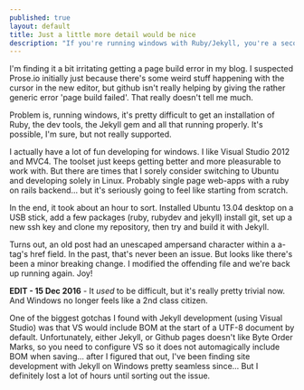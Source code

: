 ```yaml
---
published: true
layout: default
title: Just a little more detail would be nice
description: "If you're running windows with Ruby/Jekyll, you're a second class citizen"
---
```


I'm finding it a bit irritating getting a page build error in my blog. I suspected Prose.io initially just because there's some weird stuff happening with the cursor in the new editor, but github isn't really helping by giving the rather generic error 'page build failed'. That really doesn't tell me much.

Problem is, running windows, it's pretty difficult to get an installation of Ruby, the dev tools, the Jekyll gem and all that running properly. It's possible, I'm sure, but not really supported.

I actually have a lot of fun developing for windows. I like Visual Studio 2012 and MVC4. The toolset just keeps getting better and more pleasurable to work with. But there are times that I sorely consider switching to Ubuntu and developing solely in Linux. Probably single page web-apps with a ruby on rails backend... but it's seriously going to feel like starting from scratch.

In the end, it took about an hour to sort. Installed Ubuntu 13.04 desktop on a USB stick, add a few packages (ruby, rubydev and jekyll) install git, set up a new ssh key and clone my repository, then try and build it with Jekyll.

Turns out, an old post had an unescaped ampersand character within a a-tag's href field. In the past, that's never been an issue. But looks like there's been a minor breaking change. I modified the offending file and we're back up running again. Joy!

**EDIT - 15 Dec 2016** - It _used_ to be difficult, but it's really pretty trivial now. And Windows no longer feels like a 2nd class citizen.

One of the biggest gotchas I found with Jekyll development (using Visual Studio) was that VS would include BOM at the start of a UTF-8 document by default. Unfortunately, either Jekyll, or Github pages doesn't like Byte Order Marks, so you need to configure VS so it does not automagically include BOM when saving... after I figured that out, I've been finding site development with Jekyll on Windows pretty seamless since... But I definitely lost a lot of hours until sorting out the issue.